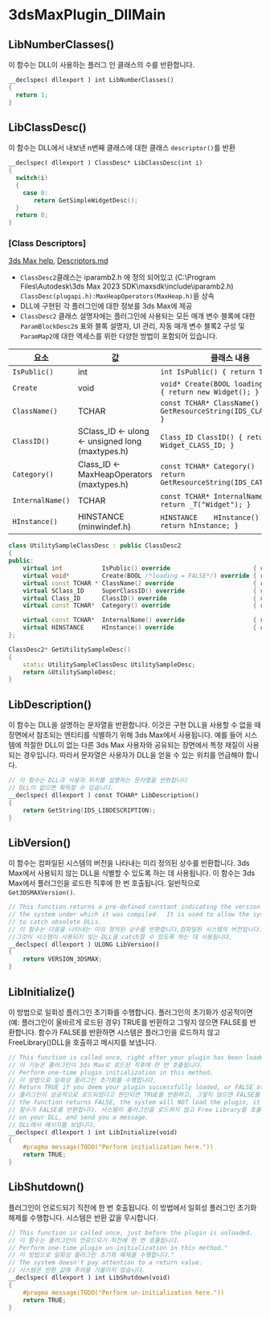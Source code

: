 # 3dsMaxPlugin_DllMain

## LibNumberClasses()

이 함수는 DLL이 사용하는 플러그 인 클래스의 수를 반환합니다.

```cpp
__declspec( dllexport ) int LibNumberClasses()
{
  return 1;
}
```

## LibClassDesc()

이 함수는 DLL에서 내보낸 n번째 클래스에 대한 클래스 `descriptor()`를 반환

```cpp
__declspec( dllexport ) ClassDesc* LibClassDesc(int i)
{
  switch(i)
  {
    case 0:
       return GetSimpleWidgetDesc();
  }
  return 0;
}
```

### [Class Descriptors]

[3ds Max help](https://help.autodesk.com/view/MAXDEV/2023/ENU/?guid=class_descriptors), [Descriptors.md](.//Descriptors.md)

- `ClassDesc2`클래스는 iparamb2.h 에 정의 되어있고 (C:\Program Files\Autodesk\3ds Max 2023 SDK\maxsdk\include\iparamb2.h) `ClassDesc(plugapi.h):MaxHeapOperators(MaxHeap.h)`을 상속
- DLL에 구현된 각 플러그인에 대한 정보를 3ds Max에 제공
- `ClassDesc2` 클래스 설명자에는 플러그인에 사용되는 모든 매개 변수 블록에 대한 `ParamBlockDesc2`s 표와 블록 설명자, UI 관리, 자동 매개 변수 블록2 구성 및 `ParamMap2`에 대한 액세스를 위한 다양한 방법이 포함되어 있습니다.

| 요소 | 값 |클래스 내용|
| ---- | ---- | --- | 
|`IsPublic()`| int | `int IsPublic() { return TRUE; }`|
| `Create` | void |`void* Create(BOOL loading = FALSE) { return new Widget(); }`|
| `ClassName()`| TCHAR | `const TCHAR* ClassName() { return GetResourceString(IDS_CLASS_NAME); }`|
| `ClassID()` | SClass_ID <- ulong <- unsigned long (maxtypes.h) | `Class_ID ClassID() { return Widget_CLASS_ID; }`|
| `Category()` | Class_ID <- MaxHeapOperators (maxtypes.h) |`const TCHAR* Category()     { return GetResourceString(IDS_CATEGORY); }`|
| `InternalName()`| TCHAR | `const TCHAR* InternalName() { return _T("Widget"); }` |
| `HInstance()` | HINSTANCE (minwindef.h) |`HINSTANCE    HInstance()    { return hInstance; }` |

```cpp
class UtilitySampleClassDesc : public ClassDesc2 
{
public:
	virtual int           IsPublic() override                       { return TRUE; }
	virtual void*         Create(BOOL /*loading = FALSE*/) override { return UtilitySample::GetInstance(); }
	virtual const TCHAR * ClassName() override                      { return GetString(IDS_CLASS_NAME); }
	virtual SClass_ID     SuperClassID() override                   { return UTILITY_CLASS_ID; }
	virtual Class_ID      ClassID() override                        { return UTILITYSAMPLE_CLASS_ID; }
	virtual const TCHAR*  Category() override                       { return GetString(IDS_CATEGORY); }

	virtual const TCHAR*  InternalName() override                   { return _T("lesson1a"); } // Returns fixed parsable name (scripter-visible name)
	virtual HINSTANCE     HInstance() override                      { return hInstance; } // Returns owning module handle
};

ClassDesc2* GetUtilitySampleDesc()
{
	static UtilitySampleClassDesc UtilitySampleDesc;
	return &UtilitySampleDesc; 
}
```

## LibDescription()

이 함수는 DLL을 설명하는 문자열을 반환합니다. 이것은 구현 DLL을 사용할 수 없을 때 장면에서 참조되는 엔티티를 식별하기 위해 3ds Max에서 사용됩니다. 예를 들어 시스템에 적절한 DLL이 없는 다른 3ds Max 사용자와 공유되는 장면에서 특정 재질이 사용되는 경우입니다. 따라서 문자열은 사용자가 DLL을 얻을 수 있는 위치를 언급해야 합니다.

```cpp
// 이 함수는 DLL과 사용자 위치를 설명하는 문자열을 반환합니다
// DLL이 없으면 획득할 수 있습니다.
__declspec( dllexport ) const TCHAR* LibDescription()
{
	return GetString(IDS_LIBDESCRIPTION);
}
```

## LibVersion()

이 함수는 컴파일된 시스템의 버전을 나타내는 미리 정의된 상수를 반환합니다. 3ds Max에서 사용되지 않는 DLL을 식별할 수 있도록 하는 데 사용됩니다. 이 함수는 3ds Max에서 플러그인을 로드한 직후에 한 번 호출됩니다. 일반적으로 `Get3DSMAXVersion()`.

```cpp
// This function returns a pre-defined constant indicating the version of 
// the system under which it was compiled.  It is used to allow the system
// to catch obsolete DLLs.
// 이 함수는 다음을 나타내는 미리 정의된 상수를 반환합니다.컴파일된 시스템의 버전입니다.
//그것이 시스템이 사용되지 않는 DLL을 catch할 수 있도록 하는 데 사용됩니다.
__declspec( dllexport ) ULONG LibVersion()
{
	return VERSION_3DSMAX;
}
```

## LibInitialize()

이 방법으로 일회성 플러그인 초기화를 수행합니다. 플러그인의 초기화가 성공적이면(예: 플러그인이 올바르게 로드된 경우) TRUE를 반환하고 그렇지 않으면 FALSE를 반환합니다. 함수가 FALSE를 반환하면 시스템은 플러그인을 로드하지 않고 FreeLibrary()DLL을 호출하고 메시지를 보냅니다.

```cpp
// This function is called once, right after your plugin has been loaded by 3ds Max. 
// 이 기능은 플러그인이 3ds Max로 로드된 직후에 한 번 호출됩니다.
// Perform one-time plugin initialization in this method.
// 이 방법으로 일회성 플러그인 초기화를 수행합니다.
// Return TRUE if you deem your plugin successfully loaded, or FALSE otherwise. If 
// 플러그인이 성공적으로 로드되었다고 판단되면 TRUE를 반환하고, 그렇지 않으면 FALSE를 반환합니다. 한다면
// the function returns FALSE, the system will NOT load the plugin, it will then call FreeLibrary
// 함수가 FALSE를 반환합니다. 시스템이 플러그인을 로드하지 않고 Free Library를 호출합니다
// on your DLL, and send you a message.
// DLL에서 메시지를 보냅니다.
__declspec( dllexport ) int LibInitialize(void)
{
	#pragma message(TODO("Perform initialization here."))
	return TRUE;
}
```

## LibShutdown()

플러그인이 언로드되기 직전에 한 번 호출됩니다. 이 방법에서 일회성 플러그인 초기화 해제를 수행합니다. 시스템은 반환 값을 무시합니다.

```cpp
// This function is called once, just before the plugin is unloaded. 
// 이 함수는 플러그인이 언로드되기 직전에 한 번 호출됩니다.
// Perform one-time plugin un-initialization in this method."
// 이 방법으로 일회성 플러그인 초기화 해제를 수행합니다."
// The system doesn't pay attention to a return value.
// 시스템은 반환 값에 주의를 기울이지 않습니다.
__declspec( dllexport ) int LibShutdown(void)
{
	#pragma message(TODO("Perform un-initialization here."))
	return TRUE;
}
```